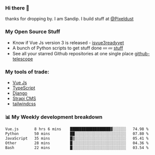 ### Hi there 👋

thanks for dropping by.
I am Sandip. I build stuff at [@Pixeldust](github.com/pixeldust-in/)

###  **My Open Source Stuff**

 - Know if Vue Js version 3 is released -  [isvue3readyyet](https://github.com/sandiprb/isvue3readyyet)
 - A bunch of Python scripts to get stuff done 💤 💤 [stuff](https://github.com/sandiprb/stuff)
 - See all your starred Github repositories at one single place [github-telescope](https://github.com/sandiprb/github-telescope)



###  **My tools of trade:**
 - [Vue Js](https://github.com/vuejs/vue/)
 - [TypeScript](https://github.com/microsoft/TypeScript)
 - [Django](github.com/django/django)
 - [Strapi CMS](github.com/strapi/strapi)
 - [tailwindcss](https://github.com/tailwindlabs/tailwindcss)


###  📊 **My Weekly development breakdown**
<!--START_SECTION:waka-->

```txt
Vue.js       8 hrs 6 mins    ██████████████████▓░░░░░░   74.98 %
Python       50 mins         ██░░░░░░░░░░░░░░░░░░░░░░░   07.80 %
JavaScript   35 mins         █▒░░░░░░░░░░░░░░░░░░░░░░░   05.41 %
Other        28 mins         █░░░░░░░░░░░░░░░░░░░░░░░░   04.36 %
Bash         22 mins         █░░░░░░░░░░░░░░░░░░░░░░░░   03.54 %
```

<!--END_SECTION:waka-->
